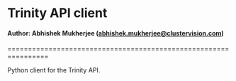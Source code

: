 # Trinity API client
#### Author: Abhishek Mukherjee (abhishek.mukherjee@clustervision.com)

================================================================

Python client for the Trinity API.
